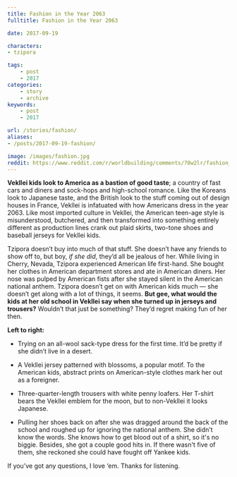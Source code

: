 ```yaml
---
title: Fashion in the Year 2063
fulltitle: Fashion in the Year 2063

date: 2017-09-19

characters:
- tzipora

tags:
    - post
    - 2017
categories:
    - story
    - archive
keywords:
    - post
    - 2017

url: /stories/fashion/
aliases:
- /posts/2017-09-19-fashion/

image: /images/fashion.jpg
reddit: https://www.reddit.com/r/worldbuilding/comments/70w2lr/fashion_in_the_year_2063_vekllei/
---
```

**Vekllei kids look to America as a bastion of good taste**; a country of fast cars and diners and sock-hops and high-school romance. Like the Koreans look to Japanese taste, and the British look to the stuff coming out of design houses in France, Vekllei is infatuated with how Americans dress in the year 2063. Like most imported culture in Vekllei, the American teen-age style is misunderstood, butchered, and then transformed into something entirely different as production lines crank out plaid skirts, two-tone shoes and baseball jerseys for Vekllei kids.

Tzipora doesn’t buy into much of that stuff. She doesn’t have any friends to show off to, but boy, *if she did*, they’d all be jealous of her. While living in Cherry, Nevada, Tzipora experienced American life first-hand. She bought her clothes in American department stores and ate in American diners. Her nose was pulped by American fists after she stayed silent in the American national anthem. Tzipora doesn’t get on with American kids much  —  she doesn’t get along with a lot of things, it seems. **But gee, what would the kids at her old school in Vekllei say when she turned up in jerseys and trousers?** Wouldn’t that just be something? They’d regret making fun of her then.

**Left to right:**

* Trying on an all-wool sack-type dress for the first time. It’d be pretty if she didn’t live in a desert.

* A Vekllei jersey patterned with blossoms, a popular motif. To the American kids, abstract prints on American-style clothes mark her out as a foreigner.

* Three-quarter-length trousers with white penny loafers. Her T-shirt bears the Vekllei emblem for the moon, but to non-Vekllei it looks Japanese.

* Pulling her shoes back on after she was dragged around the back of the school and roughed up for ignoring the national anthem. She didn’t know the words. She knows how to get blood out of a shirt, so it's no biggie. Besides, she got a couple good hits in. If there wasn't five of them, she reckoned she could have fought off Yankee kids.

If you’ve got any questions, I love ‘em. Thanks for listening.
